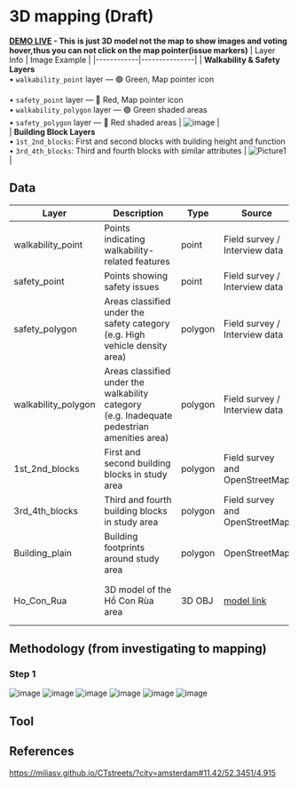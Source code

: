 # 3D mapping (Draft) 
**[DEMO LIVE](https://alicepham01.github.io/HCR-3D-Visualization/) - This is just 3D model not the map to show images and voting hover,thus you can not click on the map pointer(issue markers)**
| Layer Info | Image Example |
|------------|---------------|
| **Walkability & Safety Layers**  
• `walkability_point` layer — 🟢 Green, Map pointer icon  

• `safety_point` layer — 🔴 Red, Map pointer icon  
• `walkability_polygon` layer — 🟢 Green shaded areas  
• `safety_polygon` layer — 🔴 Red shaded areas |  ![image](https://github.com/user-attachments/assets/71fdf0de-9daf-4d31-a824-093e792a8d76)  |                                                                                        
| **Building Block Layers**  
• `1st_2nd_blocks`: First and second blocks with building height and function  
• `3rd_4th_blocks`: Third and fourth blocks with similar attributes | ![Picture1](https://github.com/user-attachments/assets/13e91a51-8fb2-4afc-b715-76ff810bea5d) |

## Data  
| Layer               | Description                                                                                 | Type     | Source                                                                                                                                                                                                                                                                       | Attributes                                 |
|---------------------|---------------------------------------------------------------------------------------------|----------|-------------------------------------------------------------------------------------------------------------------------------------------------------------------------------------------------------------------------------------------------------------------------------|--------------------------------------------|
| walkability_point   | Points indicating walkability-related features                                              | point    | Field survey / Interview data                                                                                                                                                                                                                                                | [Category2Id](Import_template.csv)            |
| safety_point        | Points showing safety issues                                                                | point    | Field survey / Interview data                                                                                                                                                                                                                                                | [Category1Id](Import_template.csv)      |
| safety_polygon      | Areas classified under the safety category (e.g. High vehicle density area)                 | polygon  | Field survey / Interview data                                                                                                                                                                                                                                                | [Category1Id](Import_template.csv)    |
| walkability_polygon | Areas classified under the walkability category (e.g. Inadequate pedestrian amenities area) | polygon  | Field survey / Interview data                                                                                                                                                                                                                                                | [Category2Id](Import_template.csv)           |
| 1st_2nd_blocks      | First and second building blocks in study area                                              | polygon  | Field survey and OpenStreetMap                                                                                                                                                                                                                                               | building_height, building_function         |
| 3rd_4th_blocks      | Third and fourth building blocks in study area                                              | polygon  | Field survey and OpenStreetMap                                                                                                                                                                                                                                               | building_height, building_function         |
| Building_plain      | Building footprints around study area                                                       | polygon  | OpenStreetMap                                                                                                                                                                                                                                                                | Basic geometry only                        |
| Ho_Con_Rua          | 3D model of the Hồ Con Rùa area                                                             | 3D OBJ   | [model link](https://embed-3dwarehouse-classic.sketchup.com/model/240d196d-e025-4c86-bd1f-dbd7f9c46f73/Turtle-Lake-Ho-Chi-Minh-city-H%E1%BB%93-Con-R%C3%B9a) | Mesh geometry, texture, landmark elements  |

## Methodology (from investigating to mapping)
### Step 1
![image](https://github.com/user-attachments/assets/1ba665f7-e843-46d6-a79d-15f7dd70a19d)
![image](https://github.com/user-attachments/assets/58c07462-897e-418d-8f1a-f952a2dd660f)
![image](https://github.com/user-attachments/assets/f30dc1b9-0374-4465-81b2-366c36cb81e1)
![image](https://github.com/user-attachments/assets/9c5183e2-5689-4d1e-ab73-322f71a54e8c)
![image](https://github.com/user-attachments/assets/f9b0203d-827e-4517-86f9-0b23551464af)
![image](https://github.com/user-attachments/assets/ba4eea18-f186-4308-827f-6d57fcff1fc8)

## Tool
## References 
https://miliasv.github.io/CTstreets/?city=amsterdam#11.42/52.3451/4.915
